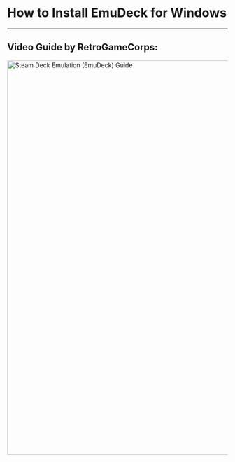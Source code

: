 # How to Install EmuDeck for Windows

***

## Video Guide by RetroGameCorps:

<div align="left">
  <a href="https://www.youtube.com/watch?v=uLQWOS6KwVM"><img src="https://i.ytimg.com/vi/ZAS34k_6KHE/hqdefault.jpg?sqp=-oaymwEjCNACELwBSFryq4qpAxUIARUAAAAAGAElAADIQj0AgKJDeAE=&rs=AOn4CLCBkVyf2tI3xIEwj81EJaC3M7HDag" height="900" alt="Steam Deck Emulation (EmuDeck) Guide"></a>
